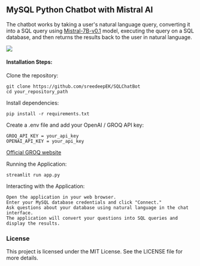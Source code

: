 ## MySQL Python Chatbot with Mistral AI

The chatbot works by taking a user's natural language query, converting it into a SQL query using [Mistral-7B-v0.1](https://mistral.ai/) model, executing the query on a SQL database, and then returns the results back to the user in natural language.


![](https://github.com/sreedeepEK/SQLChatBot/blob/main/example.png)

#### Installation Steps: 

 Clone the repository:
  ```
  git clone https://github.com/sreedeepEK/SQLChatBot
  cd your_repository_path
  ```

Install dependencies:

  ```
  pip install -r requirements.txt
  ```
Create a .env file and add your OpenAI / GROQ API key:

  ```
  GROQ_API_KEY = your_api_key 
  OPENAI_API_KEY = your_api_key
  ```
[Official GROQ website](https://console.groq.com/keys)

Running the Application:

  ```
  streamlit run app.py
  ```

Interacting with the Application:


    Open the application in your web browser.
    Enter your MySQL database credentials and click "Connect."
    Ask questions about your database using natural language in the chat interface.
    The application will convert your questions into SQL queries and display the results.  


### License
This project is licensed under the MIT License. See the LICENSE file for more details.

